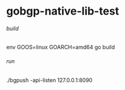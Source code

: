 # gobgp-native-lib-test

###### build
env GOOS=linux GOARCH=amd64 go build 

###### run
./bgpush -api-listen 127.0.0.1:8090

